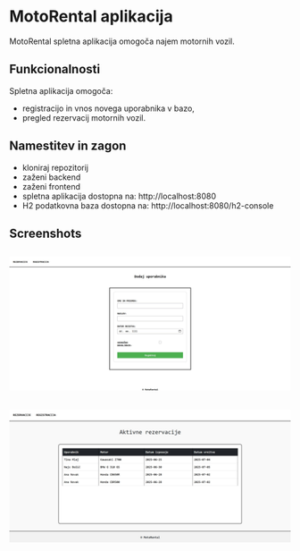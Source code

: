 # MotoRental aplikacija

MotoRental spletna aplikacija omogoča najem motornih vozil.

## Funkcionalnosti

Spletna aplikacija omogoča:
- registracijo in vnos novega uporabnika v bazo,
- pregled rezervacij motornih vozil.

## Namestitev in zagon
- kloniraj repozitorij  
- zaženi backend
- zaženi frontend
- spletna aplikacija dostopna na: http://localhost:8080
- H2 podatkovna baza dostopna na: http://localhost:8080/h2-console

## Screenshots

![Registracija](screenshots/Registracija.jpg)
--

![Rezervacije](screenshots/Rezervacije.jpg)
--
